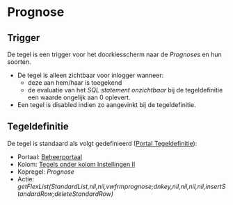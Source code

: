 # Prognose

## Trigger

De tegel is een trigger voor het doorkiesscherm naar de _Prognoses_ en hun soorten.

- De tegel is alleen zichtbaar voor inlogger wanneer:
  - deze aan hem/haar is toegekend
  - de evaluatie van het _SQL statement onzichtbaar_ bij de tegeldefinitie een waarde ongelijk aan 0 oplevert.
- Een tegel is disabled indien zo aangevinkt bij de tegeldefinitie.

## Tegeldefinitie

De tegel is standaard als volgt gedefinieerd ([Portal Tegeldefinitie](../../../../instellen_inrichten/portaldefinitie/portal_tegel.md)):

- Portaal: [Beheerportaal](README.md)
- Kolom: [Tegels onder kolom Instellingen II](tegels_onder_kolom_instellingen_ii/README.md)
- Kopregel: _Prognose_
- Actie: _getFlexList(StandardList,nil,nil,vwfrmprognose;dnkey,nil,nil,nil,nil,insertStandardRow;deleteStandardRow)_
